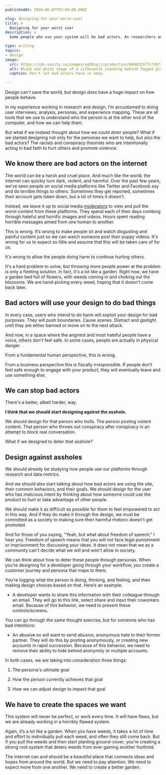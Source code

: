 ```yaml
---
publishedAt: 2019-06-07T07:00:00.000Z

slug: designing-for-your-worst-user
title: >
  Designing for your worst user
description: >
  Some people who use your system will be bad actors. As researchers and designers, how can we design to deter this type of behavior?

type: writing
topics:
- design
image:
  src: https://cdn.sanity.io/images/xq50spjj/production/640d32577c71671c33fba4544caad47e7ecc0372-4724x3543.jpg
  alt: Black and white image of a silhouette standing behind fogged glass
  caption: Don't let bad actors have it easy.
  
---
```


Design can't save the world, but design _does_ have a huge impact on how people behave.

In my experience working in research and design, I’m accustomed to doing user interviews, analysis, personas, and experience mapping. These are all tools that we use to understand who the person is at the other end of the computer, and how we can help them.  

But what if we instead thought about how we could _deter_ people? What if we started designing not only for the personas we want to help, but also the bad actors? The racists and conspiracy theorists who are intentionally acting in bad faith to hurt others and promote violence.

## We know there are bad actors on the internet

The world can be a harsh and cruel place. And much like the world, the internet can quickly turn dark, violent, and harmful. Over the past few years, we’ve seen people on social media platforms like Twitter and Facebook say and do terrible things to others. Sometimes they get reported, sometimes their account gets taken down, but a lot of times it doesn’t.

Instead, we leave it up to social media [moderators](https://www.theverge.com/2019/2/25/18229714/cognizant-facebook-content-moderator-interviews-trauma-working-conditions-arizona) to view and pull the worst content from these platforms. They spend each of their days combing through hateful and horrific images and videos. Hours spent reading horrible messages aimed from one human to another.

This is wrong. It’s wrong to make people sit and watch disgusting and painful content just so we can watch someone post their puppy videos. It's wrong for us to expect so little and assume that this will be taken care of for us. 

It's wrong to allow the people doing harm to continue hurting others.

It's a hard problem to solve, but throwing more people power at the problem is only a fleeting solution. In fact, it's a lot like a garden. Right now, we have a garden bed full of flowers, with weeds coming in and choking out the blossoms. We are hand-picking every weed, hoping that it doesn't come back later.

## Bad actors will use your design to do bad things

In every case, users who intend to do harm will exploit your design for bad purposes. They will push boundaries. Cause scenes. Distract and gaslight until they are either banned or move on to the next attack. 

And now, in a space where the angriest and most hateful people have a voice, others don't feel safe. In some cases, people are actually in physical danger.

From a fundamental human perspective, this is wrong. 

From a business perspective this is fiscally irresponsible. If people don’t feel safe enough to engage with your product, they will eventually leave and use something else.

## We can stop bad actors

There's a better, albeit harder, way.

**I think that we should start designing against the asshole.** 

We should design for that person who trolls. The person posting violent content. That person who throws out conspiracy after conspiracy in an attempt to block real conversation. 

What if we designed to deter _that_ asshole?

## Design against assholes 

We should already be studying how people use our platforms through research and data metrics. 

And we should also start talking about how bad actors are using the site, their common behaviors, and their goals. We should design for the user who has malicious intent by thinking about how someone could use the product to hurt or take advantage of other people.

We should make it as difficult as possible for them to feel empowered to act in this way. And if they do make it through the design, we must be committed as a society to making sure  their harmful rhetoric doesn't get promoted.

And for those of you saying, "Yeah, but what about freedom of speech," I hear you. Freedom of speech means that you will not face legal punishment or imprisonment for discussing your ideas. It does not mean that we as a community can't decide what we will and won't allow in society.

  


We can think about how to deter these people through personas. When you’re designing for a developer going through your workflow, you create a customer journey and persona that maps to them.

  


You’re logging what the person is doing, thinking, and feeling, and then making design choices based on that. Here’s an example:

* A developer wants to share this information with their colleague through an email. They will go to this link, select share and input their coworkers email. Because of this behavior, we need to present these controls/screens.  


You can go through the same thought exercise, but for someone who has bad intentions:

* An abusive ex will want to send abusive, anonymous hate to their former partner. They will do this by posting anonymously, or creating new accounts in rapid succession. Because of this behavior, we need to remove their ability to hide behind anonymity or multiple accounts.



In both cases, we are taking into consideration three things:

  
1. The persona's ultimate goal

2. How the person currently achieves that goal

3. How we can adjust design to impact that goal  


## We have to create the spaces we want 

This system will never be perfect, or work every time. It will have flaws, but we are already working in a horribly flawed system.

Again, it’s a lot like a garden. When you have weeds, it takes a lot of time and effort to individually pull each weed, and often they still come back. But if you pull the weeds and then start planting ground-cover, you’re creating a strong root system that deters weeds from ever gaining another foothold.   
  
The internet can and should be a beautiful place that connects ideas and hopes from around the world. But we need to pay attention. We need to expect more from one another. We need to create a better garden.